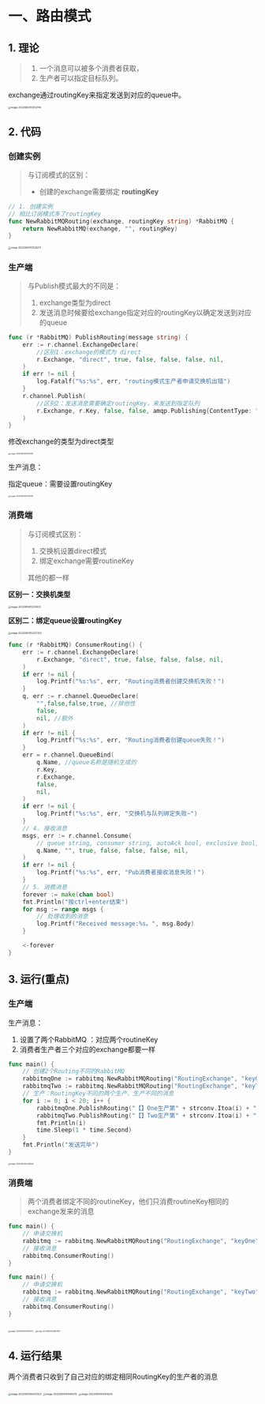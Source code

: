 

# 一、路由模式

## 1. 理论

> 1. 一个消息可以被多个消费者获取，
> 2. 生产者可以指定目标队列。



exchange通过routingKey来指定发送到对应的queue中。

<img src="pic/4Routing%E6%A8%A1%E5%BC%8F.assets/image-20220804151053749.png" alt="image-20220804151053749" style="zoom:33%;" />



## 2. 代码

### 创建实例

> 与订阅模式的区别：
>
> - 创建的exchange需要绑定 **routingKey**

```go
// 1. 创建实例
// 相比订阅模式多了routingKey
func NewRabbitMQRouting(exchange, routingKey string) *RabbitMQ {
	return NewRabbitMQ(exchange, "", routingKey)
}
```



<img src="pic/4Routing%E6%A8%A1%E5%BC%8F.assets/image-20220804151528273.png" alt="image-20220804151528273" style="zoom: 33%;" />



### 生产端

> 与Publish模式最大的不同是：
>
> 1. exchange类型为direct
> 2. 发送消息时候要给exchange指定对应的routingKey以确定发送到对应的queue

```go
func (r *RabbitMQ) PublishRouting(message string) {
	err := r.channel.ExchangeDeclare(
        //区别1：exchange的模式为 direct
		r.Exchange, "direct", true, false, false, false, nil,
	)
	if err != nil {
		log.Fatalf("%s:%s", err, "routing模式生产者申请交换机出错")
	}
	r.channel.Publish(
        //区别2：发送消息需要确定routingKey，来发送到指定队列
		r.Exchange, r.Key, false, false, amqp.Publishing{ContentType: "text/plain", Body: []byte(message)},
	)
}
```



修改exchange的类型为direct类型

<img src="pic/4Routing%E6%A8%A1%E5%BC%8F.assets/image-20220804151619008.png" alt="image-20220804151619008" style="zoom: 25%;" />

生产消息：

指定queue：需要设置routingKey

<img src="pic/4Routing%E6%A8%A1%E5%BC%8F.assets/image-20220804151742198.png" alt="image-20220804151742198" style="zoom: 25%;" />



### 消费端

> 与订阅模式区别：
>
> 1. 交换机设置direct模式
> 2. 绑定exchange需要routineKey
>
> 其他的都一样

**区别一：交换机类型**

<img src="pic/4Routing%E6%A8%A1%E5%BC%8F.assets/image-20220804152131533.png" alt="image-20220804152131533" style="zoom:33%;" />

**区别二：绑定queue设置routingKey**

<img src="pic/4Routing%E6%A8%A1%E5%BC%8F.assets/image-20220804152207352.png" alt="image-20220804152207352" style="zoom:33%;" />

```go
func (r *RabbitMQ) ConsumerRouting() {
	err := r.channel.ExchangeDeclare(
		r.Exchange, "direct", true, false, false, false, nil,
	)
	if err != nil {
		log.Printf("%s:%s", err, "Routing消费者创建交换机失败！")
	}
	q, err := r.channel.QueueDeclare(
		"",false,false,true, //排他性
		false,
		nil, //额外
	)
	if err != nil {
		log.Printf("%s:%s", err, "Routing消费者创建queue失败！")
	}
	err = r.channel.QueueBind(
		q.Name, //queue名称是随机生成的
		r.Key,
		r.Exchange,
		false,
		nil,
	)
	if err != nil {
		log.Printf("%s:%s", err, "交换机与队列绑定失败~")
	}
	// 4. 接收消息
	msgs, err := r.channel.Consume(
		// queue string, consumer string, autoAck bool, exclusive bool, noLocal bool, noWait bool, args amqp.Table
		q.Name, "", true, false, false, false, nil,
	)
	if err != nil {
		log.Printf("%s:%s", err, "Pub消费者接收消息失败！")
	}
	// 5. 消费消息
	forever := make(chan bool)
	fmt.Println("按ctrl+enter结束")
	for msg := range msgs {
		// 处理收到的消息
		log.Printf("Received message:%s。", msg.Body)
	}

	<-forever
}
```



## 3. 运行(重点)



### 生产端

生产消息：

1. 设置了两个RabbitMQ ：对应两个routineKey
2. 消费者生产者三个对应的exchange都要一样

```go
func main() {
	// 创建2个Routing不同的RabbitMQ
	rabbitmqOne := rabbitmq.NewRabbitMQRouting("RoutingExchange", "keyOne")
	rabbitmqTwo := rabbitmq.NewRabbitMQRouting("RoutingExchange", "keyTwo")
	// 生产：RoutingKey不同的两个生产，生产不同的消息
	for i := 0; i < 20; i++ {
		rabbitmqOne.PublishRouting("【】One生产第" + strconv.Itoa(i) + "条消息")
		rabbitmqTwo.PublishRouting("【】Two生产第" + strconv.Itoa(i) + "条消息")
		fmt.Println(i)
		time.Sleep(1 * time.Second)
	}
	fmt.Println("发送完毕")
}
```



<img src="pic/4Routing%E6%A8%A1%E5%BC%8F.assets/image-20220804152418366.png" alt="image-20220804152418366" style="zoom: 25%;" />

### 消费端

> 两个消费者绑定不同的routineKey，他们只消费routineKey相同的exchange发来的消息

```go
func main() {
	// 申请交换机
	rabbitmq := rabbitmq.NewRabbitMQRouting("RoutingExchange", "keyOne")
	// 接收消息
	rabbitmq.ConsumerRouting()
}
```



```go
func main() {
	// 申请交换机
	rabbitmq := rabbitmq.NewRabbitMQRouting("RoutingExchange", "keyTwo")
	// 接收消息
	rabbitmq.ConsumerRouting()
}
```



<img src="pic/4Routing%E6%A8%A1%E5%BC%8F.assets/image-20220804152810372.png" alt="image-20220804152810372" style="zoom: 25%;" />

<img src="pic/4Routing%E6%A8%A1%E5%BC%8F.assets/image-20220804152857407.png" alt="image-20220804152857407" style="zoom: 25%;" />





## 4. 运行结果

两个消费者只收到了自己对应的绑定相同RoutingKey的生产者的消息

<img src="pic/4Routing模式.assets/image-20220804164430521.png" alt="image-20220804164430521" style="zoom:33%;" />

<img src="pic/4Routing模式.assets/image-20220804164445079.png" alt="image-20220804164445079" style="zoom:33%;" />

<img src="pic/4Routing模式.assets/image-20220804164409224.png" alt="image-20220804164409224" style="zoom:33%;" />